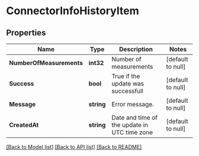 # ConnectorInfoHistoryItem

## Properties
Name | Type | Description | Notes
------------ | ------------- | ------------- | -------------
**NumberOfMeasurements** | **int32** | Number of measurements | [default to null]
**Success** | **bool** | True if the update was successfull | [default to null]
**Message** | **string** | Error message. | [default to null]
**CreatedAt** | **string** | Date and time of the update in UTC time zone | [default to null]

[[Back to Model list]](../README.md#documentation-for-models) [[Back to API list]](../README.md#documentation-for-api-endpoints) [[Back to README]](../README.md)


